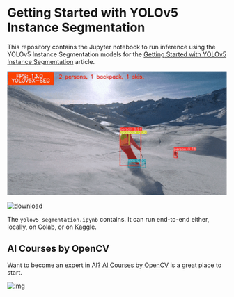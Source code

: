 # Getting Started with YOLOv5 Instance Segmentation

This repository contains the Jupyter notebook to run inference using the YOLOv5 Instance Segmentation models for the [Getting Started with YOLOv5 Instance Segmentation](https://learnopencv.com/getting-started-with-yolov5-instance-segmentation/) article.

![](readme_images/yolov5-instance-segmentation-example-output.gif)

[<img src="https://learnopencv.com/wp-content/uploads/2022/07/download-button-e1657285155454.png" alt="download" width="200">](https://www.dropbox.com/scl/fo/re1axjki4dxoz3e74raa7/h?dl=1&rlkey=u5nnfhqrx1kmxgltsqi3a816r)

The `yolov5_segmentation.ipynb` contains. It can run end-to-end either, locally, on Colab, or on Kaggle.

## AI Courses by OpenCV

Want to become an expert in AI? [AI Courses by OpenCV](https://opencv.org/courses/) is a great place to start.

[![img](https://camo.githubusercontent.com/18c5719ef10afe9607af3e87e990068c942ae4cba8bd4d72d21950d6213ea97e/68747470733a2f2f7777772e6c6561726e6f70656e63762e636f6d2f77702d636f6e74656e742f75706c6f6164732f323032302f30342f41492d436f75727365732d42792d4f70656e43562d4769746875622e706e67)](https://opencv.org/courses/)